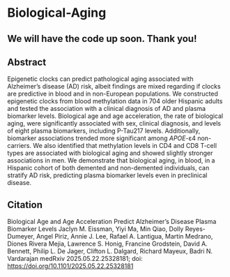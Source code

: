 # Biological-Aging

## We will have the code up soon. Thank you!

## Abstract
Epigenetic clocks can predict pathological aging associated with Alzheimer’s disease (AD) risk, albeit findings are mixed regarding if clocks are predictive in blood and in non-European populations. We constructed epigenetic clocks from blood methylation data in 704 older Hispanic adults and tested the association with a clinical diagnosis of AD and plasma biomarker levels. Biological age and age acceleration, the rate of biological aging, were significantly associated with sex, clinical diagnosis, and levels of eight plasma biomarkers, including P-Tau217 levels. Additionally, biomarker associations trended more significant among *APOE*-ε4 non-carriers. We also identified that methylation levels in CD4 and CD8 T-cell types are associated with biological aging and showed slightly stronger associations in men. We demonstrate that biological aging, in blood, in a Hispanic cohort of both demented and non-demented individuals, can stratify AD risk, predicting plasma biomarker levels even in preclinical disease.

## Citation
Biological Age and Age Acceleration Predict Alzheimer’s Disease Plasma Biomarker Levels
Jaclyn M. Eissman, Yiyi Ma, Min Qiao, Dolly Reyes-Dumeyer, Angel Piriz, Annie J. Lee, Rafael A. Lantigua, Martin Medrano, Diones Rivera Mejia, Lawrence S. Honig, Francine Grodstein, David A. Bennett, Philip L. De Jager, Clifton L. Dalgard, Richard Mayeux, Badri N. Vardarajan
medRxiv 2025.05.22.25328181; doi: https://doi.org/10.1101/2025.05.22.25328181
